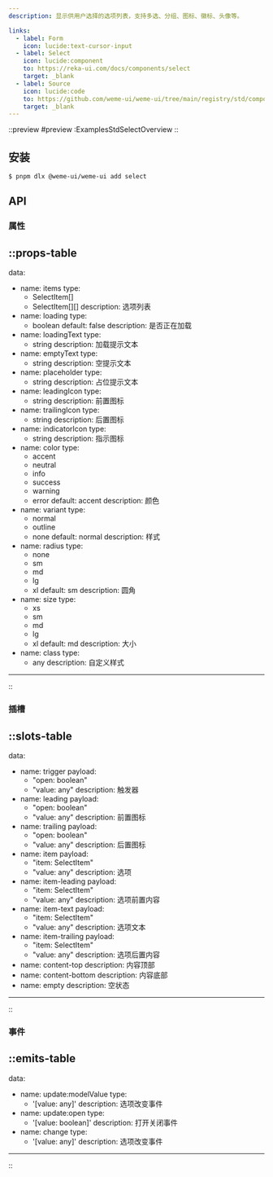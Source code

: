 ```yaml
---
description: 显示供用户选择的选项列表，支持多选、分组、图标、徽标、头像等。

links:
  - label: Form
    icon: lucide:text-cursor-input
  - label: Select
    icon: lucide:component
    to: https://reka-ui.com/docs/components/select
    target: _blank
  - label: Source
    icon: lucide:code
    to: https://github.com/weme-ui/weme-ui/tree/main/registry/std/components/select
    target: _blank
---
```


::preview
#preview
:ExamplesStdSelectOverview
::

## 安装

```shell [Terminal]
$ pnpm dlx @weme-ui/weme-ui add select
```

## API

### 属性

::props-table
---
data:
  - name: items
    type:
      - SelectItem[]
      - SelectItem[][]
    description: 选项列表
  - name: loading
    type:
      - boolean
    default: false
    description: 是否正在加载
  - name: loadingText
    type:
      - string
    description: 加载提示文本
  - name: emptyText
    type:
      - string
    description: 空提示文本
  - name: placeholder
    type:
      - string
    description: 占位提示文本
  - name: leadingIcon
    type:
      - string
    description: 前置图标
  - name: trailingIcon
    type:
      - string
    description: 后置图标
  - name: indicatorIcon
    type:
      - string
    description: 指示图标
  - name: color
    type:
      - accent
      - neutral
      - info
      - success
      - warning
      - error
    default: accent
    description: 颜色
  - name: variant
    type:
      - normal
      - outline
      - none
    default: normal
    description: 样式
  - name: radius
    type:
      - none
      - sm
      - md
      - lg
      - xl
    default: sm
    description: 圆角
  - name: size
    type:
      - xs
      - sm
      - md
      - lg
      - xl
    default: md
    description: 大小
  - name: class
    type:
      - any
    description: 自定义样式
---
::

### 插槽

::slots-table
---
data:
  - name: trigger
    payload:
      - "open: boolean"
      - "value: any"
    description: 触发器
  - name: leading
    payload:
      - "open: boolean"
      - "value: any"
    description: 前置图标
  - name: trailing
    payload:
      - "open: boolean"
      - "value: any"
    description: 后置图标
  - name: item
    payload:
      - "item: SelectItem"
      - "value: any"
    description: 选项
  - name: item-leading
    payload:
      - "item: SelectItem"
      - "value: any"
    description: 选项前置内容
  - name: item-text
    payload:
      - "item: SelectItem"
      - "value: any"
    description: 选项文本
  - name: item-trailing
    payload:
      - "item: SelectItem"
      - "value: any"
    description: 选项后置内容
  - name: content-top
    description: 内容顶部
  - name: content-bottom
    description: 内容底部
  - name: empty
    description: 空状态
---
::

### 事件

::emits-table
---
data:
  - name: update:modelValue
    type:
      - '[value: any]'
    description: 选项改变事件
  - name: update:open
    type:
      - '[value: boolean]'
    description: 打开关闭事件
  - name: change
    type:
      - '[value: any]'
    description: 选项改变事件
---
::
